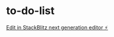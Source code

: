 # to-do-list

[Edit in StackBlitz next generation editor ⚡️](https://stackblitz.com/~/github.com/useing123/to-do-list)
